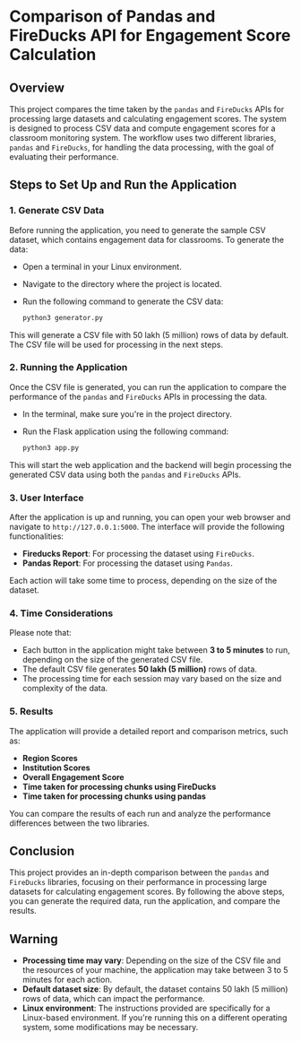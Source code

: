 # Comparison of Pandas and FireDucks API for Engagement Score Calculation

## Overview
This project compares the time taken by the `pandas` and `FireDucks` APIs for processing large datasets and calculating engagement scores. The system is designed to process CSV data and compute engagement scores for a classroom monitoring system. The workflow uses two different libraries, `pandas` and `FireDucks`, for handling the data processing, with the goal of evaluating their performance.

## Steps to Set Up and Run the Application

### 1. Generate CSV Data

Before running the application, you need to generate the sample CSV dataset, which contains engagement data for classrooms. To generate the data:

- Open a terminal in your Linux environment.
- Navigate to the directory where the project is located.
- Run the following command to generate the CSV data:

    ```bash
    python3 generator.py
    ```

This will generate a CSV file with 50 lakh (5 million) rows of data by default. The CSV file will be used for processing in the next steps.

### 2. Running the Application

Once the CSV file is generated, you can run the application to compare the performance of the `pandas` and `FireDucks` APIs in processing the data.

- In the terminal, make sure you're in the project directory.
- Run the Flask application using the following command:

    ```bash
    python3 app.py
    ```

This will start the web application and the backend will begin processing the generated CSV data using both the `pandas` and `FireDucks` APIs.

### 3. User Interface

After the application is up and running, you can open your web browser and navigate to `http://127.0.0.1:5000`. The interface will provide the following functionalities:

- **Fireducks Report**: For processing the dataset using `FireDucks`.
- **Pandas Report**: For processing the dataset using `Pandas`.

Each action will take some time to process, depending on the size of the dataset.

### 4. Time Considerations

Please note that:

- Each button in the application might take between **3 to 5 minutes** to run, depending on the size of the generated CSV file.
- The default CSV file generates **50 lakh (5 million)** rows of data.
- The processing time for each session may vary based on the size and complexity of the data.

### 5. Results

The application will provide a detailed report and comparison metrics, such as:

- **Region Scores**
- **Institution Scores**
- **Overall Engagement Score**
- **Time taken for processing chunks using FireDucks**
- **Time taken for processing chunks using pandas**

You can compare the results of each run and analyze the performance differences between the two libraries.

## Conclusion

This project provides an in-depth comparison between the `pandas` and `FireDucks` libraries, focusing on their performance in processing large datasets for calculating engagement scores. By following the above steps, you can generate the required data, run the application, and compare the results.

## Warning

- **Processing time may vary**: Depending on the size of the CSV file and the resources of your machine, the application may take between 3 to 5 minutes for each action.
- **Default dataset size**: By default, the dataset contains 50 lakh (5 million) rows of data, which can impact the performance.
- **Linux environment**: The instructions provided are specifically for a Linux-based environment. If you're running this on a different operating system, some modifications may be necessary.
